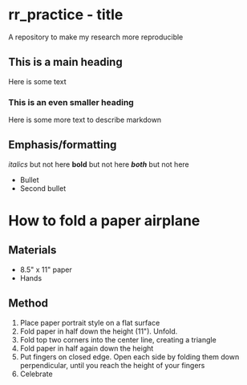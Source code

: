 # rr_practice - title
A repository to make my research more reproducible

## This is a main heading
Here is some text

### This is an even smaller heading
Here is some more text to describe markdown

## Emphasis/formatting
*italics* but not here
**bold** but not here
***both*** but not here
* Bullet
* Second bullet


# How to fold a paper airplane
## Materials
* 8.5" x 11" paper
* Hands

## Method
1. Place paper portrait style on a flat surface
2. Fold paper in half down the height (11"). Unfold.
3. Fold top two corners into the center line, creating a triangle
4. Fold paper in half again down the height
5. Put fingers on closed edge. Open each side by folding them down perpendicular, until you reach the height of your fingers
6. Celebrate
